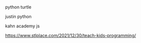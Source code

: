python turtle  

justin python

kahn academy js

https://www.stlplace.com/2021/12/30/teach-kids-programming/
